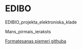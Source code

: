 # EDIBO
EDIBIO_projekta_elektroniska_klade

Mans_pirmais_ieraksts

[Formatesanas piemeri githuba](https://help.github.com/en/github/writing-on-github/basic-writing-and-formatting-syntax)
